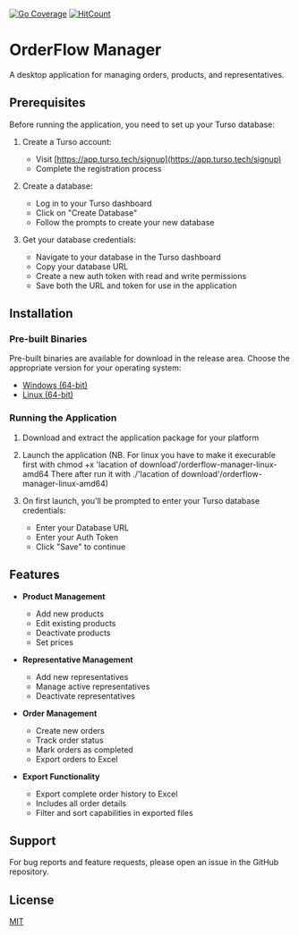[![Go Coverage](https://github.com/USER/REPO/wiki/coverage.svg)](https://raw.githack.com/wiki/USER/REPO/coverage.html)  [![HitCount](https://hits.dwyl.com/reinhardt-bit/{project}.svg?style=flat-square)](http://hits.dwyl.com/reinhardt-bit/{project})

# OrderFlow Manager

A desktop application for managing orders, products, and representatives.

## Prerequisites

Before running the application, you need to set up your Turso database:

1. Create a Turso account:
   - Visit [https://app.turso.tech/signup](https://app.turso.tech/signup)
   - Complete the registration process

2. Create a database:
   - Log in to your Turso dashboard
   - Click on "Create Database"
   - Follow the prompts to create your new database

3. Get your database credentials:
   - Navigate to your database in the Turso dashboard
   - Copy your database URL
   - Create a new auth token with read and write permissions
   - Save both the URL and token for use in the application

## Installation

### Pre-built Binaries
Pre-built binaries are available for download in the release area. Choose the appropriate version for your operating system:
- [Windows (64-bit)](https://github.com/reinhardt-bit/Blissful-Bites-Manager/releases/download/v0.1.2/orderflow-manager-windows-amd64.exe)
- [Linux (64-bit)](https://github.com/reinhardt-bit/Blissful-Bites-Manager/releases/download/linux-v0.1.2/orderflow-manager-linux-amd64)

### Running the Application

1. Download and extract the application package for your platform

2. Launch the application
   (NB. For linux you have to make it execurable first with chmod +x 'lacation of download'/orderflow-manager-linux-amd64
    There after run it with ./'lacation of download'/orderflow-manager-linux-amd64)

3. On first launch, you'll be prompted to enter your Turso database credentials:
   - Enter your Database URL
   - Enter your Auth Token
   - Click "Save" to continue

## Features

- **Product Management**
  - Add new products
  - Edit existing products
  - Deactivate products
  - Set prices

- **Representative Management**
  - Add new representatives
  - Manage active representatives
  - Deactivate representatives

- **Order Management**
  - Create new orders
  - Track order status
  - Mark orders as completed
  - Export orders to Excel

- **Export Functionality**
  - Export complete order history to Excel
  - Includes all order details
  - Filter and sort capabilities in exported files

## Support

For bug reports and feature requests, please open an issue in the GitHub repository.

## License

[MIT](https://github.com/reinhardt-bit/OrderFlow-Manager?tab=MIT-1-ov-file#readme)
